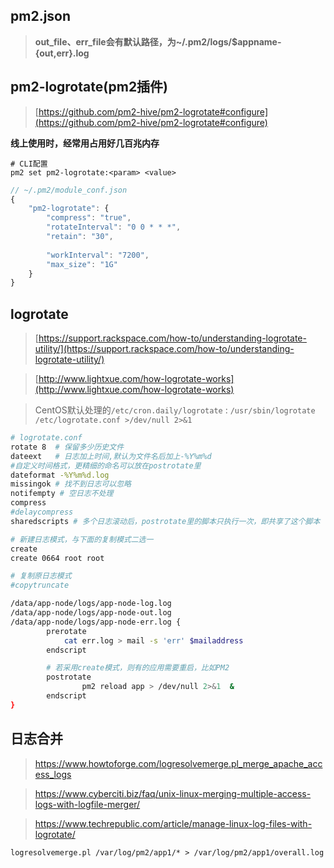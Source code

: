 ## pm2.json
> **out_file、err_file会有默认路径，为~/.pm2/logs/$appname-{out,err}.log**

## pm2-logrotate(pm2插件)
> [https://github.com/pm2-hive/pm2-logrotate#configure](https://github.com/pm2-hive/pm2-logrotate#configure)

**线上使用时，经常用占用好几百兆内存**

```shell
# CLI配置
pm2 set pm2-logrotate:<param> <value>
```

```javascript
// ~/.pm2/module_conf.json
{
    "pm2-logrotate": {
        "compress": "true",
        "rotateInterval": "0 0 * * *",
        "retain": "30",
        
        "workInterval": "7200",
        "max_size": "1G"
    }
}
```

## logrotate
> [https://support.rackspace.com/how-to/understanding-logrotate-utility/](https://support.rackspace.com/how-to/understanding-logrotate-utility/)

> [http://www.lightxue.com/how-logrotate-works](http://www.lightxue.com/how-logrotate-works)

> CentOS默认处理的`/etc/cron.daily/logrotate` : 
> `/usr/sbin/logrotate /etc/logrotate.conf >/dev/null 2>&1`


```bash
# logrotate.conf
rotate 8  # 保留多少历史文件
dateext   # 日志加上时间,默认为文件名后加上-%Y%m%d
#自定义时间格式，更精细的命名可以放在postrotate里
dateformat -%Y%m%d.log  
missingok # 找不到日志可以忽略
notifempty # 空日志不处理
compress  
#delaycompress 
sharedscripts # 多个日志滚动后，postrotate里的脚本只执行一次，即共享了这个脚本

# 新建日志模式，与下面的复制模式二选一
create
create 0664 root root

# 复制原日志模式
#copytruncate

/data/app-node/logs/app-node-log.log
/data/app-node/logs/app-node-out.log
/data/app-node/logs/app-node-err.log {
        prerotate
            cat err.log > mail -s 'err' $mailaddress
        endscript

        # 若采用create模式，则有的应用需要重启，比如PM2
        postrotate
                pm2 reload app > /dev/null 2>&1  &
        endscript
}

```

## 日志合并
> https://www.howtoforge.com/logresolvemerge.pl_merge_apache_access_logs

> https://www.cyberciti.biz/faq/unix-linux-merging-multiple-access-logs-with-logfile-merger/

> https://www.techrepublic.com/article/manage-linux-log-files-with-logrotate/

`logresolvemerge.pl /var/log/pm2/app1/* > /var/log/pm2/app1/overall.log`